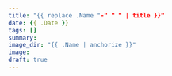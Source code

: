 ```yaml
---
title: "{{ replace .Name "-" " " | title }}"
date: {{ .Date }}
tags: []
summary:
image_dir: "{{ .Name | anchorize }}"
image:
draft: true
---
```


